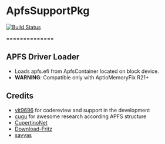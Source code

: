 ApfsSupportPkg
==============

[![Build Status](https://travis-ci.org/acidanthera/ApfsSupportPkg.svg?branch=master)](https://travis-ci.org/acidanthera/ApfsSupportPkg)

==============

## APFS Driver Loader
- Loads apfs.efi from ApfsContainer located on block device.
- **WARNING**: Compatible only with AptioMemoryFix R21+

## Credits
- [vit9696](https://github.com/vit9696) for codereview and support in the development
- [cugu](https://github.com/cugu) for awesome research according APFS structure
- [CupertinoNet](https://github.com/CupertinoNet) 
- [Download-Fritz](https://github.com/Download-Fritz) 
- [savvas](https://github.com/savvas) 
